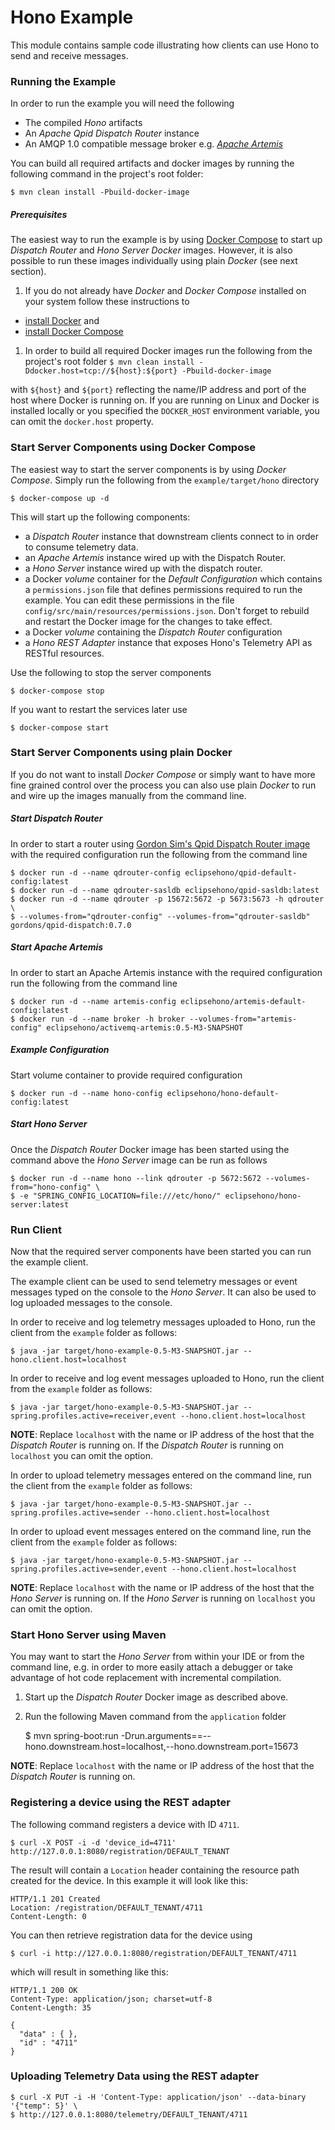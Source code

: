 # Hono Example

This module contains sample code illustrating how clients can use Hono to send and receive messages.

### Running the Example

In order to run the example you will need the following

* The compiled *Hono* artifacts
* An *Apache Qpid Dispatch Router* instance
* An AMQP 1.0 compatible message broker e.g. [*Apache Artemis*](https://activemq.apache.org/artemis/)

You can build all required artifacts and docker images by running the following command in the project's root folder:

    $ mvn clean install -Pbuild-docker-image

##### Prerequisites

The easiest way to run the example is by using [Docker Compose](https://docs.docker.com/compose) to start up *Dispatch Router* and *Hono Server* *Docker* images. However, it is also possible to run these images individually using plain *Docker* (see next section).

1. If you do not already have *Docker* and *Docker Compose* installed on your system follow these instructions to
  * [install Docker](https://docs.docker.com/engine/installation/) and
  * [install Docker Compose](https://docs.docker.com/compose/install/)
1. In order to build all required Docker images run the following from the project's root folder
    `$ mvn clean install -Ddocker.host=tcp://${host}:${port} -Pbuild-docker-image`

with `${host}` and `${port}` reflecting the name/IP address and port of the host where Docker is running on. If you are running on Linux and Docker is installed locally or you specified the `DOCKER_HOST` environment variable, you can omit the `docker.host` property.
 
### Start Server Components using Docker Compose

The easiest way to start the server components is by using *Docker Compose*. Simply run the following from the `example/target/hono` directory

    $ docker-compose up -d

This will start up the following components:

* a *Dispatch Router* instance that downstream clients connect to in order to consume telemetry data.
* an *Apache Artemis* instance wired up with the Dispatch Router.
* a *Hono Server* instance wired up with the dispatch router.
* a Docker *volume* container for the *Default Configuration* which contains a `permissions.json` file that defines permissions required to run the example. You can edit these permissions in the file `config/src/main/resources/permissions.json`. Don't forget to rebuild and restart the Docker image for the changes to take effect.
* a Docker *volume* containing the *Dispatch Router* configuration
* a *Hono REST Adapter* instance that exposes Hono's Telemetry API as RESTful resources.

Use the following to stop the server components

    $ docker-compose stop

If you want to restart the services later use

    $ docker-compose start

### Start Server Components using plain Docker

If you do not want to install *Docker Compose* or simply want to have more fine grained control over the process
you can also use plain *Docker* to run and wire up the images manually from the command line.

##### Start Dispatch Router

In order to start a router using [Gordon Sim's Qpid Dispatch Router image](https://hub.docker.com/r/gordons/qpid-dispatch/) with the required configuration run the following from the command line

    $ docker run -d --name qdrouter-config eclipsehono/qpid-default-config:latest
    $ docker run -d --name qdrouter-sasldb eclipsehono/qpid-sasldb:latest
    $ docker run -d --name qdrouter -p 15672:5672 -p 5673:5673 -h qdrouter \
    $ --volumes-from="qdrouter-config" --volumes-from="qdrouter-sasldb" gordons/qpid-dispatch:0.7.0
 
##### Start Apache Artemis

In order to start an Apache Artemis instance with the required configuration run the following from the command line

    $ docker run -d --name artemis-config eclipsehono/artemis-default-config:latest
    $ docker run -d --name broker -h broker --volumes-from="artemis-config" eclipsehono/activemq-artemis:0.5-M3-SNAPSHOT
 
##### Example Configuration

Start volume container to provide required configuration
    
    $ docker run -d --name hono-config eclipsehono/hono-default-config:latest

##### Start Hono Server

Once the *Dispatch Router* Docker image has been started using the command above the *Hono Server* image can be run as follows

    $ docker run -d --name hono --link qdrouter -p 5672:5672 --volumes-from="hono-config" \
    $ -e "SPRING_CONFIG_LOCATION=file:///etc/hono/" eclipsehono/hono-server:latest

### Run Client

Now that the required server components have been started you can run the example client.

The example client can be used to send telemetry messages or event messages typed on the console to the *Hono Server*. It can also be used to log uploaded messages to the console.

In order to receive and log telemetry messages uploaded to Hono, run the client from the `example` folder as follows:

    $ java -jar target/hono-example-0.5-M3-SNAPSHOT.jar --hono.client.host=localhost
    
In order to receive and log event messages uploaded to Hono, run the client from the `example` folder as follows:

    $ java -jar target/hono-example-0.5-M3-SNAPSHOT.jar --spring.profiles.active=receiver,event --hono.client.host=localhost

 **NOTE**: Replace `localhost` with the name or IP address of the host that the *Dispatch Router* is running on. If the *Dispatch Router* is running on `localhost` you can omit the option.

In order to upload telemetry messages entered on the command line, run the client from the `example` folder as follows:

    $ java -jar target/hono-example-0.5-M3-SNAPSHOT.jar --spring.profiles.active=sender --hono.client.host=localhost
    
In order to upload event messages entered on the command line, run the client from the `example` folder as follows:

    $ java -jar target/hono-example-0.5-M3-SNAPSHOT.jar --spring.profiles.active=sender,event --hono.client.host=localhost

 **NOTE**: Replace `localhost` with the name or IP address of the host that the *Hono Server* is running on. If the *Hono Server* is running on `localhost` you can omit the option.

### Start Hono Server using Maven

You may want to start the *Hono Server* from within your IDE or from the command line, e.g. in order to more easily attach a debugger or take advantage of hot code replacement with incremental compilation.

1. Start up the *Dispatch Router* Docker image as described above.
1. Run the following Maven command from the `application` folder

    $ mvn spring-boot:run -Drun.arguments==--hono.downstream.host=localhost,--hono.downstream.port=15673

  **NOTE**: Replace `localhost` with the name or IP address of the host that the *Dispatch Router* is running on.

### Registering a device using the REST adapter

The following command registers a device with ID `4711`.

    $ curl -X POST -i -d 'device_id=4711' http://127.0.0.1:8080/registration/DEFAULT_TENANT

The result will contain a `Location` header containing the resource path created for the device. In this example it will look
like this:

    HTTP/1.1 201 Created
    Location: /registration/DEFAULT_TENANT/4711
    Content-Length: 0

You can then retrieve registration data for the device using

    $ curl -i http://127.0.0.1:8080/registration/DEFAULT_TENANT/4711

which will result in something like this:

    HTTP/1.1 200 OK
    Content-Type: application/json; charset=utf-8
    Content-Length: 35
    
    {
      "data" : { },
      "id" : "4711"
    }

### Uploading Telemetry Data using the REST adapter

    $ curl -X PUT -i -H 'Content-Type: application/json' --data-binary '{"temp": 5}' \
    $ http://127.0.0.1:8080/telemetry/DEFAULT_TENANT/4711
